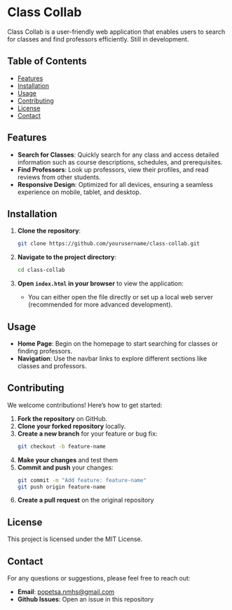 # Class Collab

Class Collab is a user-friendly web application that enables users to search for classes and find professors efficiently. Still in development.

## Table of Contents

- [Features](#features)
- [Installation](#installation)
- [Usage](#usage)
- [Contributing](#contributing)
- [License](#license)
- [Contact](#contact)

## Features

- **Search for Classes**: Quickly search for any class and access detailed information such as course descriptions, schedules, and prerequisites.
- **Find Professors**: Look up professors, view their profiles, and read reviews from other students.
- **Responsive Design**: Optimized for all devices, ensuring a seamless experience on mobile, tablet, and desktop.

## Installation

1. **Clone the repository**:
    ```sh
    git clone https://github.com/yourusername/class-collab.git
    ```

2. **Navigate to the project directory**:
    ```sh
    cd class-collab
    ```

3. **Open `index.html` in your browser** to view the application:
   - You can either open the file directly or set up a local web server (recommended for more advanced development).

## Usage

- **Home Page**: Begin on the homepage to start searching for classes or finding professors.
- **Navigation**: Use the navbar links to explore different sections like classes and professors.

## Contributing

We welcome contributions! Here’s how to get started:

1. **Fork the repository** on GitHub.
2. **Clone your forked repository** locally.
3. **Create a new branch** for your feature or bug fix:
   ```sh
   git checkout -b feature-name
4. **Make your changes** and test them
5. **Commit and push** your changes:
    ```sh
    git commit -m "Add feature: feature-name"
    git push origin feature-name
6. **Create a pull request** on the original repository

## License

This project is licensed under the MIT License.

## Contact

For any questions or suggestions, please feel free to reach out:
- **Email**: popetsa.nmhs@gmail.com
- **Github Issues**: Open an issue in this repository
